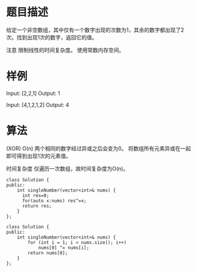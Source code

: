 # 题目描述
给定一个非空数组，其中仅有一个数字出现的次数为1，其余的数字都出现了2次。找到出现1次的数字，返回它的值。

注意
限制线性的时间复杂度。
使用常数内存空间。

# 样例
Input: [2,2,1]
Output: 1

Input: [4,1,2,1,2]
Output: 4

# 算法
(XOR) O(n)
两个相同的数字经过异或之后会变为0。
将数组所有元素异或在一起即可得到出现1次的元素值。

时间复杂度
仅遍历一次数组，故时间复杂度为O(n)。

```
class Solution {
public:
    int singleNumber(vector<int>& nums) {
      int res=0;
      for(auto x:nums) res^=x;
      return res;
    }
};

class Solution {
public:
    int singleNumber(vector<int>& nums) {
        for (int i = 1; i < nums.size(); i++)
            nums[0] ^= nums[i];
        return nums[0];
    }
};
```